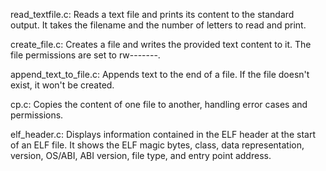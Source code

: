 read_textfile.c: Reads a text file and prints its content to the standard output. It takes the filename and the number of letters to read and print.

create_file.c: Creates a file and writes the provided text content to it. The file permissions are set to rw-------.

append_text_to_file.c: Appends text to the end of a file. If the file doesn't exist, it won't be created.

cp.c: Copies the content of one file to another, handling error cases and permissions.

elf_header.c: Displays information contained in the ELF header at the start of an ELF file. It shows the ELF magic bytes, class, data representation, version, OS/ABI, ABI version, file type, and entry point address.

